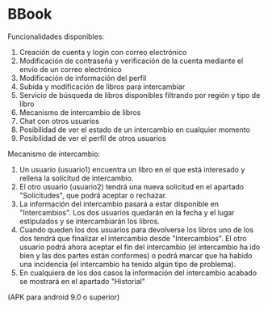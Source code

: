 # BBook

Funcionalidades disponibles:

1. Creación de cuenta y login con correo electrónico
2. Modificación de contraseña y verificación de la cuenta mediante el envío de un correo electrónico
3. Modificación de información del perfil
4. Subida y modificación de libros para intercambiar
5. Servicio de búsqueda de libros disponibles filtrando por región y tipo de libro
6. Mecanismo de intercambio de libros
7. Chat con otros usuarios
8. Posibilidad de ver el estado de un intercambio en cualquier momento
9. Posibilidad de ver el perfil de otros usuarios

Mecanismo de intercambio:

1. Un usuario (usuario1) encuentra un libro en el que está interesado y rellena la solicitud de intercambio.
2. El otro usuario (usuario2) tendrá una nueva solicitud en el apartado "Solicitudes", que podrá aceptar o rechazar.
3. La información del intercambio pasará a estar disponible en "Intercambios". Los dos usuarios quedarán en la fecha y el lugar estipulados y se intercambiarán los libros.
4. Cuando queden los dos usuarios para devolverse los libros uno de los dos tendrá que finalizar el intercambio desde "Intercambios". El otro usuario podrá ahora aceptar el fin del intercambio (el intercambio ha ido bien y las dos partes están conformes) o podrá marcar que ha habido una incidencia (el intercambio ha tenido algún tipo de problema).
5. En cualquiera de los dos casos la información del intercambio acabado se mostrará en el apartado "Historial"

(APK para android 9.0 o superior)
